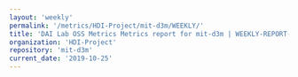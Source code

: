 ```yaml
---
layout: 'weekly'
permalink: '/metrics/HDI-Project/mit-d3m/WEEKLY/'
title: 'DAI Lab OSS Metrics Metrics report for mit-d3m | WEEKLY-REPORT-2019-10-25'
organization: 'HDI-Project'
repository: 'mit-d3m'
current_date: '2019-10-25'
---
```

